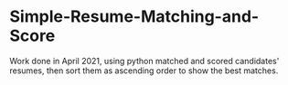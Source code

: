 # Simple-Resume-Matching-and-Score
Work done in April 2021, using python matched and scored candidates' resumes, then sort them as ascending order to show the best matches.
